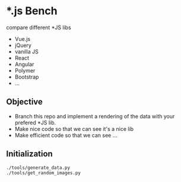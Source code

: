 # *.js Bench

compare different *JS libs

+ Vue.js
+ jQuery
+ vanilla JS
+ React
+ Angular
+ Polymer
+ Bootstrap
+ ...

## Objective

+ Branch this repo and implement a rendering of the data with your prefered *JS lib.
+ Make nice code so that we can see it's a nice lib
+ Make efficient code so that we can see ...

## Initialization

~~~ bash
./tools/generate_data.py
./tools/get_random_images.py
~~~
